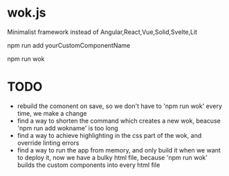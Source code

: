 # wok.js                                   
              
Minimalist framework instead of Angular,React,Vue,Solid,Svelte,Lit

npm run add yourCustomComponentName

npm run wok



# TODO
- rebuild the comonent on save, so we don't have to 'npm run wok' every time, we make a change
- find a way to shorten the command which creates a new wok, beacuse 'npm run add wokname' is too long 
- find a way to achieve highlighting in the css part of the wok, and override linting errors
- find a way to run the app from memory, and only build it when we want to deploy it, now we have a bulky html file, because 'npm run wok' builds the custom components into every html file
